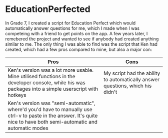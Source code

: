 # EducationPerfected
In Grade 7, I created a script for Education Perfect which would automatically answer questions for me, which I made when I was competeing with a friend to get points on the app. A few years later, I remebered the project and wanted to see if anybody had created anything similar to me. The only thing I was able to find was the script that Ken had created, which had a few pros compared to mine, but also a major con:

| Pros      | Cons |
| ----------- | ----------- |
| Ken's version was a lot more usable. Mine utilised functions in the developer console, while his was packages into a simple userscript with hotkeys| My script had the ability to automatically answer questions, which his didn't |
| Ken's version was "semi-automatic", where'd you'd have to manually use ctrl-v to paste in the answer. It's quite nice to have both semi-automatic and automatic modes |        |
